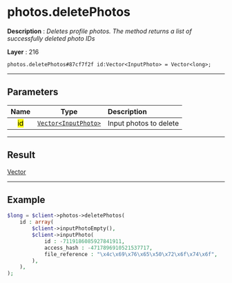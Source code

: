 # photos.deletePhotos

**Description** : *Deletes profile photos\. The method returns a list of successfully deleted photo IDs*

**Layer** : 216

```tl
photos.deletePhotos#87cf7f2f id:Vector<InputPhoto> = Vector<long>;
```

---

## Parameters

| Name | Type | Description |
| :---: | :---: | :--- |
| <mark>id</mark> | [`Vector<InputPhoto>`](type/InputPhoto) | Input photos to delete |

---

## Result

[Vector<long>](type/long)

---

## Example

```php
$long = $client->photos->deletePhotos(
	id : array(
		$client->inputPhotoEmpty(),
		$client->inputPhoto(
			id : -7119186085927841911,
			access_hash : -4717896910521537717,
			file_reference : "\x4c\x69\x76\x65\x50\x72\x6f\x74\x6f",
		),
	),
);
```